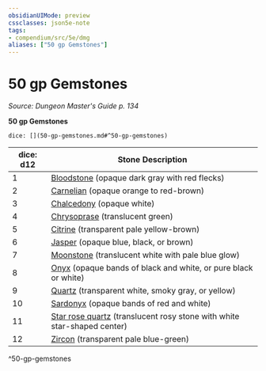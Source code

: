 ```yaml
---
obsidianUIMode: preview
cssclasses: json5e-note
tags:
- compendium/src/5e/dmg
aliases: ["50 gp Gemstones"]
---
```

# 50 gp Gemstones
*Source: Dungeon Master's Guide p. 134* 

**50 gp Gemstones**

`dice: [](50-gp-gemstones.md#^50-gp-gemstones)`

| dice: d12 | Stone Description |
|-----------|-------------------|
| 1 | [Bloodstone](/Systems/5e/items/bloodstone.md) (opaque dark gray with red flecks) |
| 2 | [Carnelian](/Systems/5e/items/carnelian.md) (opaque orange to red-brown) |
| 3 | [Chalcedony](/Systems/5e/items/chalcedony.md) (opaque white) |
| 4 | [Chrysoprase](/Systems/5e/items/chrysoprase.md) (translucent green) |
| 5 | [Citrine](/Systems/5e/items/citrine.md) (transparent pale yellow-brown) |
| 6 | [Jasper](/Systems/5e/items/jasper.md) (opaque blue, black, or brown) |
| 7 | [Moonstone](/Systems/5e/items/moonstone.md) (translucent white with pale blue glow) |
| 8 | [Onyx](/Systems/5e/items/onyx.md) (opaque bands of black and white, or pure black or white) |
| 9 | [Quartz](/Systems/5e/items/quartz.md) (transparent white, smoky gray, or yellow) |
| 10 | [Sardonyx](/Systems/5e/items/sardonyx.md) (opaque bands of red and white) |
| 11 | [Star rose quartz](/Systems/5e/items/star-rose-quartz.md) (translucent rosy stone with white star-shaped center) |
| 12 | [Zircon](/Systems/5e/items/zircon.md) (transparent pale blue-green) |
^50-gp-gemstones